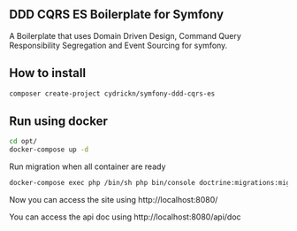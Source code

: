 ## DDD CQRS ES Boilerplate for Symfony

A Boilerplate that uses Domain Driven Design, Command Query Responsibility Segregation and
Event Sourcing for symfony.

## How to install

```bash
composer create-project cydrickn/symfony-ddd-cqrs-es
```

## Run using docker

```bash
cd opt/
docker-compose up -d
```

Run migration when all container are ready

```bash
docker-compose exec php /bin/sh php bin/console doctrine:migrations:migrate
```

Now you can access the site using http://localhost:8080/

You can access the api doc using http://localhost:8080/api/doc